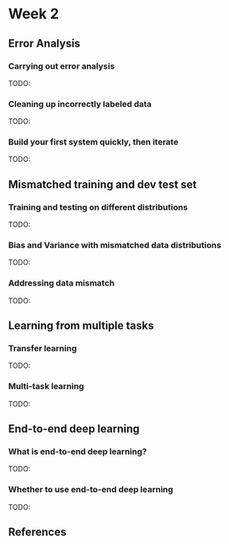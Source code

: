 # Week 2

## Error Analysis

### Carrying out error analysis

TODO:

### Cleaning up incorrectly labeled data

TODO:

### Build your first system quickly, then iterate

TODO:

## Mismatched training and dev test set

### Training and testing on different distributions

TODO:

### Bias and Variance with mismatched data distributions

TODO:

### Addressing data mismatch

TODO:

## Learning from multiple tasks

### Transfer learning

TODO:

### Multi-task learning

TODO:

## End-to-end deep learning

### What is end-to-end deep learning?

TODO:

### Whether to use end-to-end deep learning

TODO:

## References
